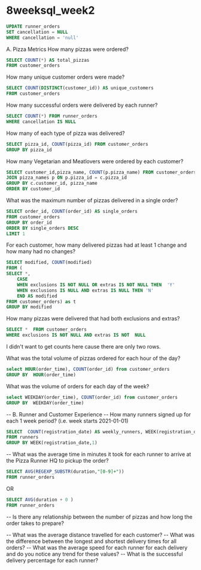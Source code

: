 # 8weeksql_week2


```sql 
UPDATE runner_orders
SET cancellation = NULL
WHERE cancellation = 'null'
```

A. Pizza Metrics
How many pizzas were ordered?

````sql
SELECT COUNT(*) AS total_pizzas
FROM customer_orders

````

How many unique customer orders were made?
````sql
SELECT COUNT(DISTINCT(customer_id)) AS unique_customers
FROM customer_orders
````

How many successful orders were delivered by each runner?
```sql
SELECT COUNT(*) FROM runner_orders
WHERE cancellation IS NULL
```

How many of each type of pizza was delivered?
```sql
SELECT pizza_id, COUNT(pizza_id) FROM customer_orders
GROUP BY pizza_id
```

How many Vegetarian and Meatlovers were ordered by each customer?
```sql
SELECT customer_id,pizza_name, COUNT(p.pizza_name) FROM customer_orders c
JOIN pizza_names p ON p.pizza_id = c.pizza_id
GROUP BY c.customer_id, pizza_name
ORDER BY customer_id
```

What was the maximum number of pizzas delivered in a single order?
```sql
SELECT order_id, COUNT(order_id) AS single_orders
FROM customer_orders
GROUP BY order_id
ORDER BY single_orders DESC
LIMIT 1
```

For each customer, how many delivered pizzas had at least 1 change and how many had no changes?
```sql
SELECT modified, COUNT(modified) 
FROM (
SELECT *, 
	CASE 
    WHEN exclusions IS NOT NULL OR extras IS NOT NULL THEN  'Y'
    WHEN exclusions IS NULL AND extras IS NULL THEN 'N'
    END AS modified
FROM customer_orders) as t
GROUP BY modified
```

How many pizzas were delivered that had both exclusions and extras?
```sql
SELECT *  FROM customer_orders
WHERE exclusions IS NOT NULL AND extras IS NOT  NULL
```
I didn't want to get counts here cause there are only two rows. 

What was the total volume of pizzas ordered for each hour of the day?
```sql
select HOUR(order_time), COUNT(order_id) from customer_orders
GROUP BY  HOUR(order_time)

```

What was the volume of orders for each day of the week?
```sql
select WEEKDAY(order_time), COUNT(order_id) from customer_orders
GROUP BY  WEEKDAY(order_time)
```


-- B. Runner and Customer Experience
-- How many runners signed up for each 1 week period? (i.e. week starts 2021-01-01)
```sql
SELECT  COUNT(registration_date) AS weekly_runners, WEEK(registration_date,1) AS week_no 
FROM runners
GROUP BY WEEK(registration_date,1)

```


-- What was the average time in minutes it took for each runner to arrive at the Pizza Runner HQ to pickup the order?
```sql
SELECT AVG(REGEXP_SUBSTR(duration,"[0-9]+")) 
FROM runner_orders
```

OR 
```sql
SELECT AVG(duration + 0 )
FROM runner_orders
```
-- Is there any relationship between the number of pizzas and how long the order takes to prepare?


-- What was the average distance travelled for each customer?
-- What was the difference between the longest and shortest delivery times for all orders?
-- What was the average speed for each runner for each delivery and do you notice any trend for these values?
-- What is the successful delivery percentage for each runner?
